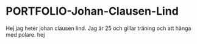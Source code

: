 # PORTFOLIO-Johan-Clausen-Lind
Hej jag heter johan clausen lind. Jag är 25 och gillar träning och att hänga med polare. hej